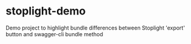 # stoplight-demo
Demo project to highlight bundle differences between Stoplight 'export' button and swagger-cli bundle method 
